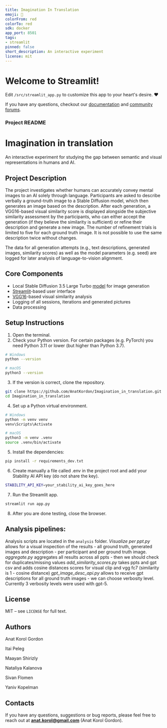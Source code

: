 ```yaml
---
title: Imagination In Translation
emoji: 🚀
colorFrom: red
colorTo: red
sdk: docker
app_port: 8501
tags:
- streamlit
pinned: false
short_description: An interactive experiment
license: mit
---
```


# Welcome to Streamlit!

Edit `/src/streamlit_app.py` to customize this app to your heart's desire. :heart:

If you have any questions, checkout our [documentation](https://docs.streamlit.io) and [community
forums](https://discuss.streamlit.io).
### **Project README**

# Imagination in translation
An interactive experiment for studying the gap between semantic and visual representations in humans and AI.

## Project Description
The project investigates whether humans can accurately convey mental images to an AI solely through language. Participants are asked to describe verbally a ground-truth image to a Stable Diffusion model, which then generates an image based on the description. After each generation, a VGG16-based visual similarity score is displayed alongside the subjective similarity assessment by the participants, who can either accept the generation (if they believe the similarity is sufficient) or refine their description and generate a new image. The number of refinement trials is limited to five for each ground truth image. It is not possible to use the same description twice without changes.

The data for all generation attempts (e.g., text descriptions, generated images, similarity scores) as well as the model parameters (e.g. seed) are logged for later analysis of language-to-vision alignment.

## Core Components
- Local Stable Diffusion 3.5 Large Turbo [model](https://platform.stability.ai/docs/api-reference#tag/Generate/paths/~1v2beta~1stable-image~1generate~1sd3/post) for image generation
- [Streamlit](https://streamlit.io/)-based user interface
- [VGG16](https://arxiv.org/abs/1409.1556)-based visual similarity analysis
- Logging of all sessions, iterations and generated pictures
- Data processing

## Setup Instructions
1. Open the terminal.
2. Check your Python version. For certain packages (e.g. PyTorch) you need Python 3.11 or lower (but higher than Python 3.7).
```bash
# Windows
python --version
````  
```bash
# macOS
python3 --version
````
3. If the version is correct, clone the repository.
```bash
git clone https://github.com/AnatKordon/Imagination_in_translation.git
cd Imagination_in_translation
````
4. Set up a Python virtual environment.
```bash
# Windows
python -m venv venv
venv\Scripts\Activate
````
```bash
# macOS
python3 -m venv .venv
source .venv/bin/activate
````
5. Install the dependencies:
```bash
pip install -r requirements_dev.txt
````
6. Create manually a file called .env in the project root and add your Stability AI API key (do not share the key).
```bash
STABILITY_API_KEY=your_stability_ai_key_goes_here
```` 
7. Run the Streamlit app.
```bash
streamlit run app.py
```
8. After you are done testing, close the browser.
   

## Analysis pipelines:
Analysis scripts are located in the `analysis` folder.
*Visualize per ppt.py* allows for a visual inspection of the results - all ground truth, generated images and description - per participant and per ground truth image.
*aggregate.py* aggregates all results across all ppts - then we should check for duplicates/missing values
*add_similarity_scores.py* takes ppts and gpt csv and adds cosine distances scores for visual clip and vgg fc7 (similarity is 1 - cosine distance)
*gpt_image_desc_api.py* allows to receive gpt descriptions for all ground truth images - we can choose verbosity level. Currently 3 verbosity levels were used with gpt-5.


## License
MIT – see `LICENSE` for full text.

## Authors
Anat Korol Gordon

Itai Peleg

Maayan Shirizly

Nataliya Kalanova

Sivan Flomen

Yaniv Kopelman

## Contacts 
If you have any questions, suggestions or bug reports, please feel free to reach out at **anat.korol@gmail.com** (Anat Korol Gordon).

